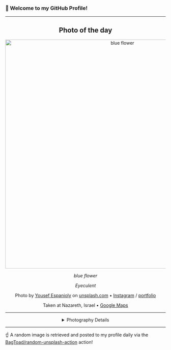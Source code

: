 ### 👋 Welcome to my GitHub Profile!

----
<div align="center">

## Photo of the day
  
  <a href="https://unsplash.com/photos/blue-flower-L6g30JaQ5Tc"><img width="720" src="https://images.unsplash.com/photo-1506508839781-65d2a514b73a?crop=entropy&cs=tinysrgb&fit=max&fm=jpg&ixid=M3w1OTQ0OTd8MHwxfHJhbmRvbXx8fHx8fHx8fDE3NDc2MzUwNzR8&ixlib=rb-4.1.0&q=80&w=1080" alt="blue flower"></a>
  
  <em>blue flower</em>
  
  <em>Eyeculent</em>

  Photo by [Yousef Espanioly](http://instagram.com/yespanioly) on [unsplash.com](https://unsplash.com/) • [Instagram](https://instagram.com/yespanioly) / [portfolio](http://instagram.com/yespanioly)
  
  Taken at Nazareth, Israel • [Google Maps](https://www.google.com/maps/search/?api=1&query=32.699635,35.303546)
  
  ---
  
<details>
<summary>Photography Details</summary>
  
| Parameter     | Value |
| ------------- | ----- |
| Camera Model  | NIKON D3200 |
| Exposure Time | 1/250 |
| Aperture      | 2.0 |
| Focal Length  | 50.0 |
| ISO           | 100 |
| Location      | Nazareth, Israel (Israel) |
| Coordinates   | Latitude 32.699635, Longitude 35.303546 |

</details>

</div>

----

☝️ A random image is retrieved and posted to my profile daily via the [BagToad/random-unsplash-action](https://github.com/BagToad/random-unsplash-action) action!

